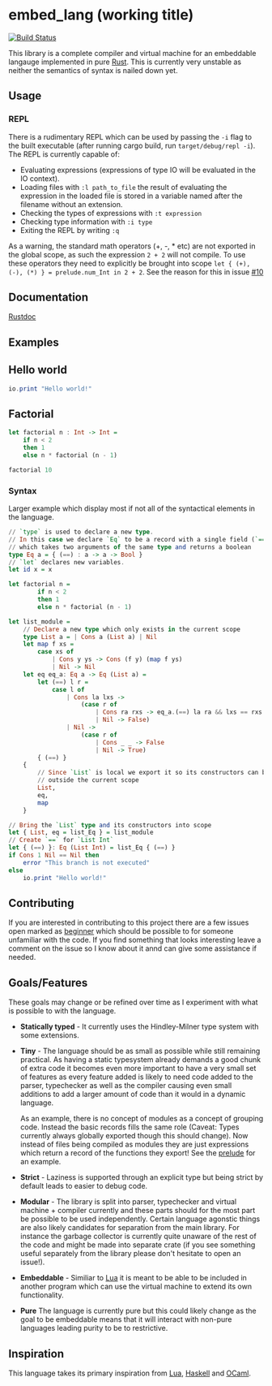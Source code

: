 # embed_lang (working title)
[![Build Status](https://travis-ci.org/Marwes/embed_lang.svg?branch=master)](https://travis-ci.org/Marwes/embed_lang)

This library is a complete compiler and virtual machine for an embeddable langauge implemented in pure [Rust][Rust]. This is currently very unstable as neither the semantics of syntax is nailed down yet.

## Usage

### REPL
There is a rudimentary REPL which can be used by passing the `-i` flag to the built executable (after running cargo build, run `target/debug/repl -i`). The REPL is currently capable of:
* Evaluating expressions (expressions of type IO will be evaluated in the IO context).
* Loading files with `:l path_to_file` the result of evaluating the expression in the loaded file is stored in a variable named after the filename without an extension.
* Checking the types of expressions with `:t expression`
* Checking type information with `:i type`
* Exiting the REPL by writing `:q`

As a warning, the standard math operators (+, -, * etc) are not exported in the global scope, as such the expression `2 + 2` will not compile. To use these operators they need to explicitly be brought into scope `let { (+), (-), (*) } = prelude.num_Int in 2 + 2`. See the reason for this in issue [#10][]

## Documentation

[Rustdoc](https://marwes.github.io/embed_lang/embed_lang/index.html)

## Examples

## Hello world

```haskell
io.print "Hello world!"
```

## Factorial

```haskell
let factorial n : Int -> Int =
    if n < 2
    then 1
    else n * factorial (n - 1)

factorial 10
```

### Syntax

Larger example which display most if not all of the syntactical elements in the language.

```haskell
// `type` is used to declare a new type.
// In this case we declare `Eq` to be a record with a single field (`==`) which is a function
// which takes two arguments of the same type and returns a boolean
type Eq a = { (==) : a -> a -> Bool }
// `let` declares new variables.
let id x = x

let factorial n =
        if n < 2
        then 1
        else n * factorial (n - 1)

let list_module =
    // Declare a new type which only exists in the current scope
    type List a = | Cons a (List a) | Nil
    let map f xs =
        case xs of
            | Cons y ys -> Cons (f y) (map f ys)
            | Nil -> Nil
    let eq eq_a: Eq a -> Eq (List a) =
        let (==) l r =
            case l of
                | Cons la lxs ->
                    (case r of
                        | Cons ra rxs -> eq_a.(==) la ra && lxs == rxs
                        | Nil -> False)
                | Nil ->
                    (case r of
                        | Cons _ _ -> False
                        | Nil -> True)
        { (==) }
    {
        // Since `List` is local we export it so its constructors can be used
        // outside the current scope
        List,
        eq,
        map
    }

// Bring the `List` type and its constructors into scope
let { List, eq = list_Eq } = list_module
// Create `==` for `List Int`
let { (==) }: Eq (List Int) = list_Eq { (==) }
if Cons 1 Nil == Nil then
    error "This branch is not executed"
else
    io.print "Hello world!"
```

## Contributing

If you are interested in contributing to this project there are a few issues open marked as [beginner][] which should be possible to for someone unfamiliar with the code. If you find something that looks interesting leave a comment on the issue so I know about it annd can give some assistance if needed.

[beginner]:https://github.com/Marwes/embed_lang/labels/Beginner

## Goals/Features
These goals may change or be refined over time as I experiment with what is possible to with the language.

* **Statically typed** - It currently uses the Hindley-Milner type system with some extensions.

* **Tiny** - The language should be as small as possible while still remaining practical. As having a static typesystem already demands a good chunk of extra code it becomes even more important to have a very small set of features as every feature added is likely to need code added to the parser, typechecker as well as the compiler causing even small additions to add a larger amount of code than it would in a dynamic language.

  As an example, there is no concept of modules as a concept of grouping code. Instead the basic records fills the same role (Caveat: Types currently always globally exported though this should change). Now instead of files being compiled as modules they are just expressions which return a record of the functions they export! See the [prelude][] for an example.

* **Strict** - Laziness is supported through an explicit type but being strict by default leads to easier to debug code.

* **Modular** - The library is split into parser, typechecker and virtual machine + compiler currently and these parts should for the most part be possible to be used independently. Certain language agonstic things are also likely candidates for separation from the main library. For instance the garbage collector is currently quite unaware of the rest of the code and might be made into separate crate (if you see something useful separately from the library please don't hesitate to open an issue!).

* **Embeddable** - Similiar to [Lua][Lua] it is meant to be able to be included in another program which can use the virtual machine to extend its own functionality.

* **Pure** The language is currently pure but this could likely change as the goal to be embeddable means that it will interact with non-pure languages leading purity to be to restrictive.

[#10]:https://github.com/Marwes/embed_lang/issues/10
[prelude]:https://github.com/Marwes/embed_lang/blob/master/std/prelude.hs

## Inspiration

This language takes its primary inspiration from [Lua][Lua], [Haskell][Haskell] and [OCaml][OCaml].

[Lua]: http://www.lua.org
[Haskell]: http://www.haskell.org
[OCaml]: http://www.ocaml.org
[Rust]: http://www.rust-lang.org
